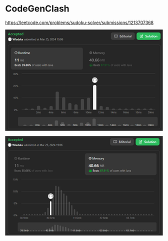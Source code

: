 # CodeGenClash

https://leetcode.com/problems/sudoku-solver/submissions/1213707368

![runtime](./images/leetcodesummary/runtime.png)

![memory](./images/leetcodesummary/memory.png)